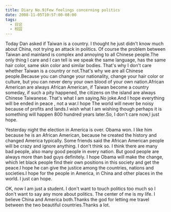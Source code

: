 ```yaml
---
title: Diary No.9|Few feelings concerning politics
date: 2008-11-05T10:57:00-08:00
tags:
  - 日记
  - 校园
---
```

Today Dan asked if Taiwan is a country. I thought he just didn't know much about China, not trying an attack in politics. Of course the problem between Taiwan and mainland is complex and annoying to all Chinese people.The only thing I care and I can tell is we speak the same language, has the same hair color, same skin color and similar bodies. That's why I don't care whether Taiwan is a country or not.That's why we are all Chinese people.Because you can change your nationality, change your hair color or culture, but you can never deny your own blood of your own nation.African American are always African American, if Taiwan become a country someday, if such a pity happened, the citizens on the island are always Chinese Taiwanese. That's what I am saying.No joke.And I hope everything will be ended in peace , not a war.I hope The world will never be noisy because of profits and lands.I wish what I am wishing though perhaps it is something will happen 800 hundred years later.So, I don't care now,I just hope.

<!--more-->

Yesterday night the election in America is over. Obama won. I like him because he is an African American, because he created the history and changed America typically. Some friends said the African American people will be crazy and ignore anything. I don't think so. I think there are many bad people, also many good people in every nation. But good people are always more than bad guys definitely. I hope Obama will make the change, which let black people find their own positions in this society and get the peace.I hope he can give the justice among the countries, nations and societies.I hope for the people in America, in China and other places in the world. I just can hope.

OK, now I am just a student. I don't want to touch politics too much so I don't want to say any more about politics. The center of me is my life. I believe China and America both.Thanks the god for letting me travel between the two beautiful countries.Thanks a lot.
